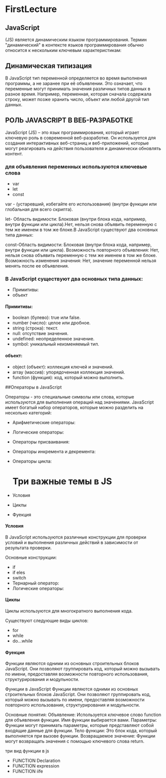 # FirstLecture

## JavaScript

(JS) является динамическим языком программирования. Термин "динамический" в контексте языков программирования обычно относится к нескольким ключевым характеристикам:

## Динамическая типизация

В JavaScript тип переменной определяется во время выполнения программы, а не заранее при её объявлении. Это означает, что переменные могут принимать значения различных типов данных в разное время. Например, переменная, которая сначала содержала строку, может позже хранить число, объект или любой другой тип данных.

## РОЛЬ JAVASCRIPT В ВЕБ-РАЗРАБОТКЕ

JavaScript (JS) – это язык программирования, который играет ключевую роль в современной веб-разработке. Он используется для создания интерактивных веб-страниц и веб-приложений, которые могут реагировать на действия пользователя и динамически обновлять контент.

### для объявления переменных используются ключевые слова

- var
- let
- const

var - (устаревший, избегайте его использования) (внутри функции или глобальная для всего скрипта).

let- Область видимости: Блоковая (внутри блока кода, например, внутри функции или цикла).Нет, нельзя снова объявить переменную с тем же именем в том же блоке.В JavaScript существуют два основных типа данных:

const-Область видимости: Блоковая (внутри блока кода, например, внутри функции или цикла).
Возможность повторного объявления: Нет, нельзя снова объявить переменную с тем же именем в том же блоке.
Возможность изменения значения: Нет, значение переменной нельзя менять после ее объявления.

### В JavaScript существуют два основных типа данных:

- Примитивы:
- объект

#### Примитивы:

- boolean (булево): true или false.
- number (число): целое или дробное.
- string (строка): текст.
- null: отсутствие значения.
- undefined: неопределенное значение.
- symbol: уникальный неизменяемый тип.

#### объект:

- object (объект): коллекция ключей и значений.
- array (массив): упорядоченная коллекция значений.
- function (функция): код, который можно выполнить.

##Операторы в JavaScript

Операторы - это специальные символы или слова, которые используются для выполнения операций над значениями. JavaScript имеет богатый набор операторов, которые можно разделить на несколько категорий:

- Арифметические операторы:
- Логические операторы:
- Операторы присваивания:
- Операторы инкремента и декремента:
- Операторы цикла:

  # Три важные темы в JS

- Условия
- Циклы
- Фуекция

#### Условия

В JavaScript используются различные конструкции для проверки условий и выполнения различных действий в зависимости от результата проверки.

Основные конструкции:

- if
- if eles
- switch
- Тернарный оператор:
- Логические операторы:

#### Циклы

Циклы используются для многократного выполнения кода.

Существуют следующие виды циклов:

- for
- while
- do...while

#### Фуекция

Функции являются одними из основных строительных блоков JavaScript. Они позволяют группировать код, который можно вызывать по имени, предоставляя возможности повторного использования, структурирования и модульности.

Функции в JavaScript
Функции являются одними из основных строительных блоков JavaScript. Они позволяют группировать код, который можно вызывать по имени, предоставляя возможности повторного использования, структурирования и модульности.

Основные понятия:
Объявление: Используется ключевое слово function для объявления функции. Имя функции выбирается вами.
Параметры: Функции могут принимать параметры, которые представляют собой входящие данные для функции.
Тело функции: Это блок кода, который выполняется при вызове функции.
Возвращаемое значение: Функции могут возвращать значения с помощью ключевого слова return.

три вид функции в js

- FUNCTION Declaration
- FUNCTION expression
- FUNCTION iife
